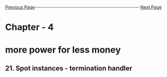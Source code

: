 
[Previous Page](https://github.com/EtricKombat/Course_Practical_Guide_EKS/blob/master/_docs/ch4/spot_instances.md)---------------------------------------------------- [Next Page](https://github.com/EtricKombat/Course_Practical_Guide_EKS/blob/master/_docs/ch4/eks_managed_note_groups.md)



# Chapter - 4 
#  more power for less money

## 21.  Spot instances - termination handler
